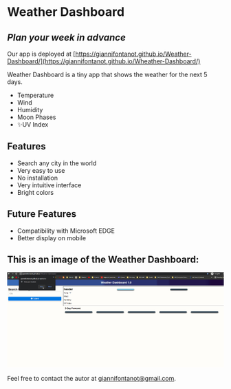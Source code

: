 # Weather Dashboard

## _Plan your week in advance_

Our app is deployed
at [https://giannifontanot.github.io/Weather-Dashboard/](https://giannifontanot.github.io/Wheather-Dashboard/)

Weather Dashboard is a tiny app that shows the weather for the next 5 days.

- Temperature
- Wind
- Humidity
- Moon Phases
- ✨UV Index

## Features

- Search any city in the world
- Very easy to use
- No installation
- Very intuitive interface
- Bright colors

## Future Features

- Compatibility with Microsoft EDGE
- Better display on mobile

## This is an image of the Weather Dashboard:

![Weather-Dashboard.gif](assets/images/Weather-Dashboard.gif)

Feel free to contact the autor at [giannifontanot@gmail.com](http://mailto:giannifontanot@gmail.com/).


